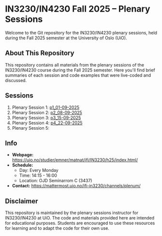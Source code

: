 # IN3230/IN4230 Fall 2025 – Plenary Sessions

Welcome to the Git repository for the IN3230/IN4230 plenary sessions,
held during the Fall 2025 semester at the University of Oslo (UiO).

## About This Repository ##

This repository contains all materials from the plenary sessions of
the IN3230/IN4230 course during the Fall 2025 semester. Here you'll
find brief summaries of each session and code examples that were
live-coded and discussed.

## Sessions ##

  1. Plenary Session 1: [p1_01-09-2025](p1_01-09-2025/)
  2. Plenary Session 2: [p2_08-09-2025](p2_08-09-2025/)
  3. Plenary Session 3: [p3_15-09-2025](p3_15-09-2025/)
  4. Plenary Session 4: [p4_22-09-2025](p4_22-09-2025/)
  5. Plenary Session 5:

## Info ##

- **Webpage:** <https://uio.no/studier/emner/matnat/ifi/IN3230/h25/index.html/>
- **Schedule:**
  - Day: Every Monday
  - Time: 14:15 - 16:00
  - Location: OJD Seminarrom C (3437)
- **Contact:** <https://mattermost.uio.no/ifi-in3230/channels/plenum/>

## Disclaimer ##
This repository is maintained by the plenary sessions instructor for
IN3230/IN4230 at UiO. The code and materials provided here are
intended for educational purposes. Students are encouraged to use
these resources for learning and to adapt the code for their own use.
